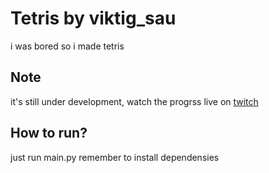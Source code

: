 # Tetris by viktig_sau

i was bored so i made tetris

## Note

it's still under development, watch the progrss live  on [twitch](https://twitch.tv/viktig_sau)

## How to run?

just run main.py
remember to install dependensies
